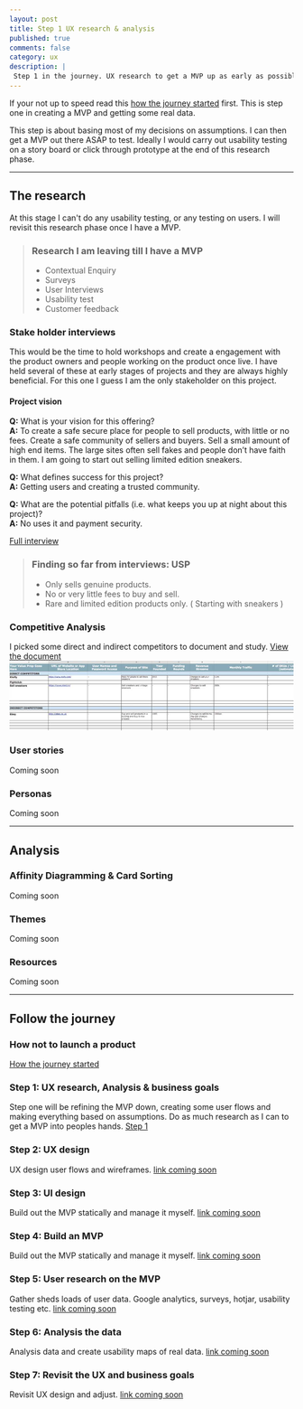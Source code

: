 ```yaml
---
layout: post
title: Step 1 UX research & analysis
published: true
comments: false
category: ux
description: |
 Step 1 in the journey. UX research to get a MVP up as early as possible.
---
```

If your not up to speed read this [how the journey started](/ux/2017/03/17/how-not-to-launch-a-product.html) first. This is step one in creating a MVP and getting some real data.

This step is about basing most of my decisions on assumptions. I can then get a MVP out there ASAP to test. Ideally I would carry out usability testing on a story board or click through prototype at the end of this research phase.

---

## The research
At this stage I can't do any usability testing, or any testing on users. I will revisit this research phase once I have a MVP.

> ### Research I am leaving till I have a MVP
> * Contextual Enquiry
> * Surveys
> * User Interviews
> * Usability test
> * Customer feedback


### Stake holder interviews
This would be the time to hold workshops and create a engagement with the product owners and people working on the product once live. I have held several of these at early stages of projects and they are always highly beneficial. For this one I guess I am the only stakeholder on this project.

#### Project vision

**Q:** What is your vision for this offering? <br/>
**A:** To create a safe secure place for people to sell products, with little or no fees. Create a safe community of sellers and buyers. Sell a small amount of high end items. The large sites often sell fakes and people don’t have faith in them. I am going to start out selling limited edition sneakers.

**Q:** What defines success for this project? <br/>
**A:** Getting users and creating a trusted community.

**Q:** What are the potential pitfalls (i.e. what keeps you up at night about this project)? <br/>
**A:** No uses it and payment security.

[Full interview](https://docs.google.com/document/d/1Ptn8CwpO9n9L3lyCTGwx7gNtxr5kOw2PefGKet-21Ow/edit?usp=sharing)

> ### Finding so far from interviews: USP
> * Only sells genuine products.
> * No or very little fees to buy and sell.
> * Rare and limited edition products only. ( Starting with sneakers )


### Competitive Analysis

I picked some direct and indirect competitors to document and study. [View the document](https://docs.google.com/spreadsheets/d/11fK2-9nBzn0oN0x-hrgNJjYc7ql1Bc1Vk4xFQHcay98/edit?usp=sharing)
<img src="/imgs/posts/compet.jpg" title="Image showing a screenshot of the google doc">


### User stories
Coming soon

### Personas
Coming soon

---

## Analysis

### Affinity Diagramming & Card Sorting
Coming soon

### Themes
Coming soon

### Resources
Coming soon


---

## Follow the journey

### How not to launch a product
[How the journey started](/ux/2017/03/17/how-not-to-launch-a-product.html)

### Step 1: UX research, Analysis & business goals
Step one will be refining the MVP down, creating some user flows and making everything based on assumptions. Do as much research as I can to get a MVP into peoples hands.
[Step 1](/ux/2017/03/20/step1-how-to-launch-a-product.html)

### Step 2: UX design
UX design user flows and wireframes.
[link coming soon]()

### Step 3: UI design
Build out the MVP statically and manage it myself.
[link coming soon]()

### Step 4: Build an MVP
Build out the MVP statically and manage it myself.
[link coming soon]()

### Step 5: User research on the MVP
Gather sheds loads of user data. Google analytics, surveys, hotjar, usability testing etc.
[link coming soon]()

### Step 6: Analysis the data
Analysis data and create usability maps of real data.
[link coming soon]()

### Step 7: Revisit the UX and business goals
Revisit UX design and adjust.
[link coming soon]()
